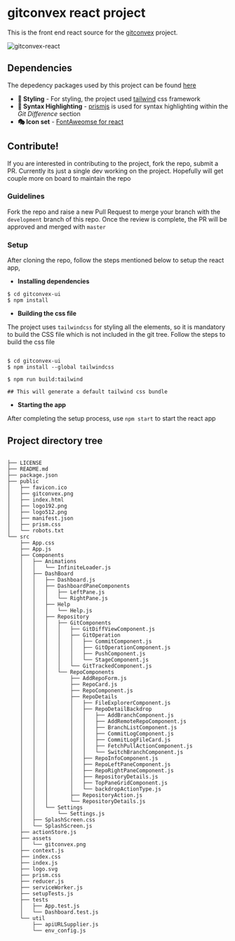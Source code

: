 # gitconvex react project
This is the front end react source for the [gitconvex](https://github.com/neel1996/gitconvex) project.

![gitconvex-react](https://user-images.githubusercontent.com/47709856/87220396-e72df380-c380-11ea-9b2b-e156402842bb.png)

## Dependencies

The depedency packages used by this project can be found [here](https://github.com/neel1996/gitconvex-ui/network/dependencies)

- **🎨 Styling** - For styling, the project used [tailwind]() css framework 
- **📑 Syntax Highlighting** - [prismjs](https://github.com/PrismJS/prism) is used for syntax highlighting within the *Git Difference* section
- **🎭 Icon set** - [FontAweomse for react](https://github.com/FortAwesome/Font-Awesome)

## Contribute!

If you are interested in contributing to the project, fork the repo, submit a PR. Currently its just a single dev working on the project. Hopefully will get couple more on board to maintain the repo

### Guidelines 

Fork the repo and raise a new Pull Request to merge your branch with the `development` branch of this repo. Once the review is complete, the PR will be approved and merged with `master`

### Setup

After cloning the repo, follow the steps mentioned below to setup the react app,

- **Installing dependencies**

```
$ cd gitconvex-ui
$ npm install
```

- **Building the css file**

The project uses `tailwindcss` for styling all the elements, so it is mandatory to build the CSS file which is not included in the git tree. Follow the steps to build the css file

```

$ cd gitconvex-ui
$ npm install --global tailwindcss 

$ npm run build:tailwind

## This will generate a default tailwind css bundle

```

- **Starting the app**

After completing the setup process, use `npm start` to start the react app


## Project directory tree

```

├── LICENSE
├── README.md
├── package.json
├── public
│   ├── favicon.ico
│   ├── gitconvex.png
│   ├── index.html
│   ├── logo192.png
│   ├── logo512.png
│   ├── manifest.json
│   ├── prism.css
│   └── robots.txt
└── src
    ├── App.css
    ├── App.js
    ├── Components
    │   ├── Animations
    │   │   └── InfiniteLoader.js
    │   ├── DashBoard
    │   │   ├── Dashboard.js
    │   │   ├── DashboardPaneComponents
    │   │   │   ├── LeftPane.js
    │   │   │   └── RightPane.js
    │   │   ├── Help
    │   │   │   └── Help.js
    │   │   ├── Repository
    │   │   │   ├── GitComponents
    │   │   │   │   ├── GitDiffViewComponent.js
    │   │   │   │   ├── GitOperation
    │   │   │   │   │   ├── CommitComponent.js
    │   │   │   │   │   ├── GitOperationComponent.js
    │   │   │   │   │   ├── PushComponent.js
    │   │   │   │   │   └── StageComponent.js
    │   │   │   │   └── GitTrackedComponent.js
    │   │   │   └── RepoComponents
    │   │   │       ├── AddRepoForm.js
    │   │   │       ├── RepoCard.js
    │   │   │       ├── RepoComponent.js
    │   │   │       ├── RepoDetails
    │   │   │       │   ├── FileExplorerComponent.js
    │   │   │       │   ├── RepoDetailBackdrop
    │   │   │       │   │   ├── AddBranchComponent.js
    │   │   │       │   │   ├── AddRemoteRepoComponent.js
    │   │   │       │   │   ├── BranchListComponent.js
    │   │   │       │   │   ├── CommitLogComponent.js
    │   │   │       │   │   ├── CommitLogFileCard.js
    │   │   │       │   │   ├── FetchPullActionComponent.js
    │   │   │       │   │   └── SwitchBranchComponent.js
    │   │   │       │   ├── RepoInfoComponent.js
    │   │   │       │   ├── RepoLeftPaneComponent.js
    │   │   │       │   ├── RepoRightPaneComponent.js
    │   │   │       │   ├── RepositoryDetails.js
    │   │   │       │   ├── TopPaneGridComponent.js
    │   │   │       │   └── backdropActionType.js
    │   │   │       ├── RepositoryAction.js
    │   │   │       └── RepositoryDetails.js
    │   │   └── Settings
    │   │       └── Settings.js
    │   ├── SplashScreen.css
    │   └── SplashScreen.js
    ├── actionStore.js
    ├── assets
    │   └── gitconvex.png
    ├── context.js
    ├── index.css
    ├── index.js
    ├── logo.svg
    ├── prism.css
    ├── reducer.js
    ├── serviceWorker.js
    ├── setupTests.js
    ├── tests
    │   ├── App.test.js
    │   └── Dashboard.test.js
    └── util
        ├── apiURLSupplier.js
        └── env_config.js

```

